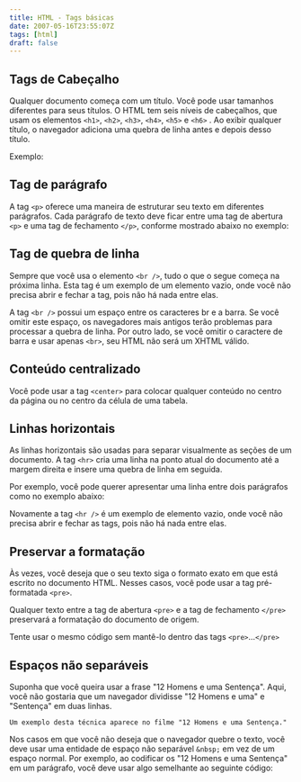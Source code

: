 ```yaml
---
title: HTML - Tags básicas
date: 2007-05-16T23:55:07Z
tags: [html]
draft: false
---
```

## Tags de Cabeçalho

Qualquer documento começa com um título. Você pode usar tamanhos diferentes para seus títulos. O HTML tem seis níveis de cabeçalhos, que usam os elementos `<h1>`, `<h2>`, `<h3>`, `<h4>`, `<h5>` e `<h6>` . Ao exibir qualquer título, o navegador adiciona uma quebra de linha antes e depois desso título.

Exemplo:

<script async src="//jsfiddle.net/vctrtvfrrr/kjcrxo1q/4/embed/html,result/"></script>

## Tag de parágrafo

A tag `<p>` oferece uma maneira de estruturar seu texto em diferentes parágrafos. Cada parágrafo de texto deve ficar entre uma tag de abertura `<p>` e uma tag de fechamento `</p>`, conforme mostrado abaixo no exemplo:

<script async src="//jsfiddle.net/vctrtvfrrr/kjcrxo1q/5/embed/html,result/"></script>

## Tag de quebra de linha

Sempre que você usa o elemento `<br />`, tudo o que o segue começa na próxima linha. Esta tag é um exemplo de um elemento vazio, onde você não precisa abrir e fechar a tag, pois não há nada entre elas.

A tag `<br />` possui um espaço entre os caracteres br e a barra. Se você omitir este espaço, os navegadores mais antigos terão problemas para processar a quebra de linha. Por outro lado, se você omitir o caractere de barra e usar apenas `<br>`, seu HTML não será um XHTML válido.

<script async src="//jsfiddle.net/vctrtvfrrr/kjcrxo1q/6/embed/html,result/"></script>

## Conteúdo centralizado

Você pode usar a tag `<center>` para colocar qualquer conteúdo no centro da página ou no centro da célula de uma tabela.

<script async src="//jsfiddle.net/vctrtvfrrr/kjcrxo1q/7/embed/html,result/"></script>

## Linhas horizontais

As linhas horizontais são usadas para separar visualmente as seções de um documento. A tag `<hr>` cria uma linha na ponto atual do documento até a margem direita e insere uma quebra de linha em seguida.

Por exemplo, você pode querer apresentar uma linha entre dois parágrafos como no exemplo abaixo:

<script async src="//jsfiddle.net/vctrtvfrrr/kjcrxo1q/9/embed/html,result/"></script>

Novamente a tag `<hr />` é um exemplo de elemento vazio, onde você não precisa abrir e fechar as tags, pois não há nada entre elas.

## Preservar a formatação

Às vezes, você deseja que o seu texto siga o formato exato em que está escrito no documento HTML. Nesses casos, você pode usar a tag pré-formatada `<pre>`.

Qualquer texto entre a tag de abertura `<pre>` e a tag de fechamento `</pre>` preservará a formatação do documento de origem.

<script async src="//jsfiddle.net/vctrtvfrrr/kjcrxo1q/10/embed/html,result/"></script>

Tente usar o mesmo código sem mantê-lo dentro das tags `<pre>`...`</pre>`

## Espaços não separáveis

Suponha que você queira usar a frase "12 Homens e uma Sentença". Aqui, você não gostaria que um navegador dividisse "12 Homens e uma" e "Sentença" em duas linhas.

`Um exemplo desta técnica aparece no filme "12 Homens e uma Sentença."`

Nos casos em que você não deseja que o navegador quebre o texto, você deve usar uma entidade de espaço não separável `&nbsp;` em vez de um espaço normal. Por exemplo, ao codificar os "12 Homens e uma Sentença" em um parágrafo, você deve usar algo semelhante ao seguinte código:

<script async src="//jsfiddle.net/vctrtvfrrr/kjcrxo1q/12/embed/html,result/"></script>
